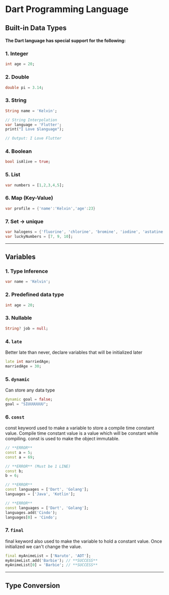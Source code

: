 # Dart Programming Language

## Built-in Data Types
#### The Dart language has special support for the following:
### 1. Integer
```dart
int age = 20;
```
### 2. Double
```dart
double pi = 3.14;
```
### 3. String
```dart
String name = 'Kelvin';

// String Interpolation
var language = 'Flutter';
print("I Love $language");

// Output: I Love Flutter
```
### 4. Boolean
```dart
bool isAlive = true;
```
### 5. List
```dart
var numbers = [1,2,3,4,5];
```
### 6. Map (Key-Value) 
```dart
var profile = {'name':'Kelvin','age':23}
```
### 7. Set -> unique
```dart
var halogens = {'fluorine', 'chlorine', 'bromine', 'iodine', 'astatine'};
var luckyNumbers = [7, 9, 10];
```

---

## Variables
### 1. Type Inference
```dart
var name = 'Kelvin';
```
### 2. Predefined data type
```dart
int age = 20;
```
### 3. Nullable
```dart
String? job = null;
```
### 4. `late`
Better late than never, declare variables that will be initialized later
```dart
late int marriedAge;
marriedAge = 30;
```
### 5. `dynamic`
Can store any data type
```dart
dynamic goal = false;
goal = "SIUUUUUUU";
```
### 6. `const`
const keyword used to make a variable to store a compile time constant value. Compile time constant value is a value which will be constant while compiling. const is used to make the object immutable.
```dart
// **ERROR**
const a = 5;
const a = 69;

// **ERROR** (Must be 1 LINE)
const b;
b = 6;

// **ERROR**
const languages = ['Dart', 'Golang'];
languages = ['Java', 'Kotlin'];

// **ERROR**
const languages = ['Dart', 'Golang'];
languages.add('Cindo');
languages[0] = 'Cindo';
```
### 7. `final`
final keyword also used to make the variable to hold a constant value. Once initialized we can't change the value.
```dart
final myAnimeList = ['Naruto', 'AOT'];
myAnimeList.add('Barbie'); // **SUCCESS**
myAnimeList[0] = 'Barbie'; // **SUCCESS**
```
---

## Type Conversion
